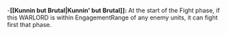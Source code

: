 -**[[Kunnin but Brutal\|Kunnin' but Brutal]]:** At the start of the Fight phase, if this WARLORD is within EngagementRange of any enemy units, it can fight first that phase.